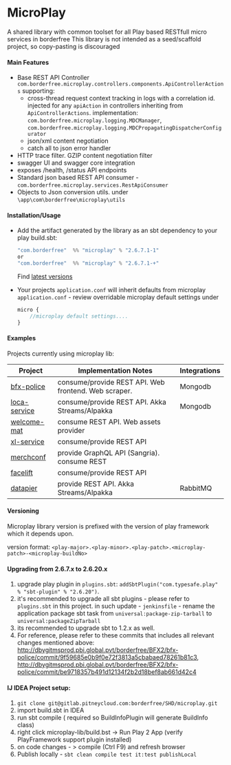 # MicroPlay

A shared library with common toolset for all Play based RESTfull micro services in borderfree 
This library is not intended as a seed/scaffold project, so copy-pasting is discouraged

#### Main Features

- Base REST API Controller `com.borderfree.microplay.controllers.components.ApiControllerActions` supporting:
    - cross-thread request context tracking in logs with a correlation id. injected for any `apiAction` in controllers inheriting from `ApiControllerActions`.  implementation: `com.borderfree.microplay.logging.MDCManager`, `com.borderfree.microplay.logging.MDCPropagatingDispatcherConfigurator`
    - json/xml content negotiation
    - catch all to json error handler
- HTTP trace filter. GZIP content negotiation filter
- swagger UI and swagger core integration
- exposes /health, /status API endpoints 
- Standard json based REST API consumer - `com.borderfree.microplay.services.RestApiConsumer`
- Objects to Json conversion utils. under `\app\com\borderfree\microplay\utils`   

#### Installation/Usage

 - Add the artifact generated by the library as an sbt dependency to your play build.sbt:
    ```scala
    "com.borderfree"  %% "microplay" % "2.6.7.1-1"
    or
    "com.borderfree"  %% "microplay" % "2.6.7.1-+"
    ```
    Find [latest versions](https://artifactory-dev.bfretail.pitneycloud.com/artifactory/libs-release-local/com/borderfree/microplay_2.12/)

- Your projects `application.conf` will inherit defaults from microplay `application.conf` - review overridable microplay default settings under 
  ```javascript
  micro {
      //microplay default settings....
  }
  
  ```

#### Examples

Projects currently using microplay lib:

| Project                                                                         | Implementation Notes                                 | Integrations |
|---------------------------------------------------------------------------------|------------------------------------------------------|--------------|
| [bfx-police](https://gitlab.pitneycloud.com/borderfree/BFX2/bfx-police)         | consume/provide REST API. Web frontend. Web scraper. | Mongodb      |
| [loca-service](https://gitlab.pitneycloud.com/borderfree/LOC/loca-service)      | consume/provide REST API. Akka Streams/Alpakka       | Mongodb      |
| [welcome-mat](https://gitlab.pitneycloud.com/borderfree/LOC/welcomemat-service) | consume REST API. Web assets provider                |              |
| [xl-service](https://gitlab.pitneycloud.com/borderfree/LOC/xl-service)          | consume/provide REST API                             |              |
| [merchconf](https://gitlab.pitneycloud.com/borderfree/CNF/merchconf)            | provide GraphQL API (Sangria). consume REST          |              |
| [facelift](https://gitlab.pitneycloud.com/borderfree/KEPLER/facelift-service)   | consume/provide REST API                             |              |
| [datapier](https://gitlab.pitneycloud.com/borderfree/SVC/datapier)              | provide REST API. Akka Streams/Alpakka               | RabbitMQ     |


#### Versioning
Microplay library version is prefixed with the version of play framework which it depends upon. 

version format:
`<play-major>.<play-minor>.<play-patch>.<microplay-patch>-<microplay-buildNo>`
 
#### Upgrading from 2.6.7.x to 2.6.20.x

1. upgrade play plugin in `plugins.sbt`: `addSbtPlugin("com.typesafe.play" % "sbt-plugin" % "2.6.20")`.
2. it's recommended to upgrade all sbt plugins - please refer to `plugins.sbt` in this project. in such update - `jenkinsfile` - rename the application package sbt task from `universal:package-zip-tarball` to `universal:packageZipTarball`
3. its recommended to upgrade sbt to 1.2.x as well.
4. For reference, please refer to these commits that includes all relevant changes mentioned above:
http://dbygitmsprod.pbi.global.pvt/borderfree/BFX2/bfx-police/commit/9f59685e0b9f0e72f3813a5cbabaed78261b81c3,
http://dbygitmsprod.pbi.global.pvt/borderfree/BFX2/bfx-police/commit/be9718357b491d12134f2b2d18bef8ab661d42c4

#### IJ IDEA Project setup:
1. `git clone git@gitlab.pitneycloud.com:borderfree/SHD/microplay.git` 
2. import build.sbt in IDEA 
3. run sbt compile ( required so BuildInfoPlugin will generate BuildInfo class)
4. right click microplay-lib/build.bst -> Run Play 2 App (verify PlayFramework support plugin installed)
5. on code changes - > compile (Ctrl F9) and refresh browser
6. Publish locally - `sbt clean compile test it:test publishLocal`
